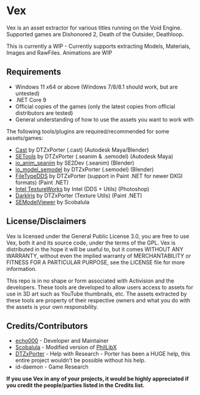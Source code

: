 # Vex

Vex is an asset extractor for various titles running on the Void Engine.
Supported games are Dishonored 2, Death of the Outsider, Deathloop.

This is currently a WIP - Currently supports extracting Models, Materials, Images and RawFiles.
Animations are WIP

## Requirements

* Windows 11 x64 or above (Windows 7/8/8.1 should work, but are untested)
* .NET Core 9
* Official copies of the games (only the latest copies from official distributors are tested)
* General understanding of how to use the assets you want to work with

The following tools/plugins are required/recommended for some assets/games:

* [Cast](https://github.com/dtzxporter/Cast) by DTZxPorter (.cast) (Autodesk Maya/Blender)
* [SETools](https://github.com/dtzxporter/SETools) by DTZxPorter (.seanim & .semodel) (Autodesk Maya)
* [io_anim_seanim](https://github.com/SE2Dev/io_anim_seanim) by SE2Dev (.seanim) (Blender)
* [io_model_semodel](https://github.com/dtzxporter/io_model_semodel) by DTZxPorter (.semodel) (Blender)
* [FileTypeDDS](https://github.com/dtzxporter/FileTypeDDS) by DTZxPorter (support in Paint .NET for newer DXGI formats) (Paint .NET)
* [Intel TextureWorks](https://software.intel.com/en-us/articles/intel-texture-works-plugin) by Intel (DDS + Utils) (Photoshop)
* [DarkIris](https://aviacreations.com/modme/index.php?view=topic&tid=831) by DTZxPorter (Texture Utils) (Paint .NET)
* [SEModelViewer](https://github.com/Scobalula/semodelviewer) by Scobalula

## License/Disclaimers

Vex is licensed under the General Public License 3.0, you are free to use Vex, both it and its source code, under the terms of the GPL. Vex is distributed in the hope it will be useful to, but it comes WITHOUT ANY WARRANTY, without even the implied warranty of MERCHANTABILITY or FITNESS FOR A PARTICULAR PURPOSE, see the LICENSE file for more information.

This repo is in no shape or form associated with Activision and the developers. These tools are developed to allow users access to assets for use in 3D art such as YouTube thumbnails, etc. The assets extracted by these tools are property of their respective owners and what you do with the assets is your own responsbility.

## Credits/Contributors

* [echo000](https://github.com/echo000) - Developer and Maintainer
* [Scobalula](https://github.com/Scobalula) - Modified version of [PhilLibX](https://github.com/Scobalula/PhilLibX)
* [DTZxPorter](https://github.com/dtzxporter/) - Help with Research - Porter has been a HUGE help, this entire project wouldn't be possible without his help.
* id-daemon - Game Research

**If you use Vex in any of your projects, it would be highly appreciated if you credit the people/parties listed in the Credits list.**
